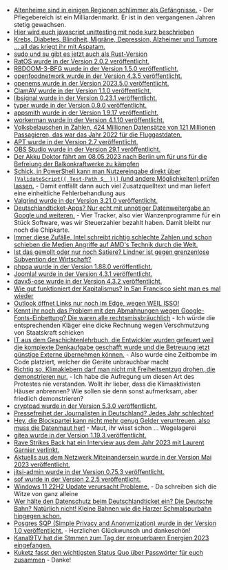 * [Altenheime sind in einigen Regionen schlimmer als Gefängnisse.](https://netzfrauen.org/2023/04/30/pflege-5/) - Der Pflegebereich ist ein Milliardenmarkt. Er ist in den vergangenen Jahren stetig gewachsen.
* [Hier wird euch javascript unittesting mit node kurz beschrieben](https://www.30secondsofcode.org/articles/s/nodejs-test-module-introduction/)
* [Krebs, Diabetes, Blindheit, Migräne, Depression, Alzheimer und Tumore ... all das kriegt ihr mit Aspatam.](https://netzfrauen.org/2023/04/30/study-2/)
* [sudo und su gibt es jetzt auch als Rust-Version](https://www.phoronix.com/news/sudo-su-rewrite-rust)
* [RatOS wurde in der Version 2.0.2 veröffentlicht.](https://github.com/Rat-OS/RatOS/releases/tag/v2.0.2)
* [RBDOOM-3-BFG wurde in der Version 1.5.0 veröffentlicht.](https://github.com/RobertBeckebans/RBDOOM-3-BFG/releases/tag/v1.5.0)
* [openfoodnetwork wurde in der Version 4.3.5 veröffentlicht.](https://github.com/openfoodfoundation/openfoodnetwork/releases/tag/v4.3.5)
* [openems wurde in der Version 2023.5.0 veröffentlicht.](https://github.com/OpenEMS/openems/releases/tag/2023.5.0)
* [ClamAV wurde in der Version 1.1.0 veröffentlicht.](https://github.com/Cisco-Talos/clamav/releases/tag/clamav-1.1.0)
* [libsignal wurde in der Version 0.23.1 veröffentlicht.](https://github.com/signalapp/libsignal/releases/tag/v0.23.1)
* [typer wurde in der Version 0.9.0 veröffentlicht.](https://github.com/tiangolo/typer/releases/tag/0.9.0)
* [appsmith wurde in der Version 1.9.17 veröffentlicht.](https://github.com/appsmithorg/appsmith/releases/tag/v1.9.17)
* [workerman wurde in der Version 4.1.10 veröffentlicht.](https://github.com/walkor/workerman/releases/tag/v4.1.10)
* [Volksbelauschen in Zahlen, 424 Millionen Datensätze von 121 Millionen Passagieren, das war das Jahr 2022 für die Fluggastdaten.](https://netzpolitik.org/2023/424-millionen-datensaetze-deutlicher-anstieg-bei-der-fluggastdatenspeicherung/)
* [APT wurde in der Version 2.7 veröffentlicht.](https://www.phoronix.com/news/Debian-APT-2.7-Released)
* [OBS Studio wurde in der Version 29.1 veröffentlicht.](https://www.phoronix.com/news/OBS-Studio-29.1)
* [Der Akku Doktor fährt am 08.05.2023 nach Berlin um für uns für die Befreiung der Balkonkraftwerke zu kämpfen](https://www.akkudoktor.net/2023/05/02/jetzt-gilt-es-am-8-5/)
* [Schick, in PowerShell kann man Nutzereingabe direkt über `[ValidateScript({ Test-Path $_ })]` (und andere Möglichkeiten) prüfen lassen.](https://devblogs.microsoft.com/powershell-community/designing-powershell-for-end-users/) - Damit entfällt dann auch viel Zusatzquelltext und man liefert eine einheitliche Fehlerbehandlung aus
* [Valgrind wurde in der Version 3.21.0 veröffentlicht.](https://lwn.net/Articles/930651/)
* [Deutschlandticket-Apps? Nur echt mit unnötiger Datenweitergabe an Google und weiteren.](https://www.kuketz-blog.de/deutschlandticket-apps-49e-plus-datenweitergabe-an-google-und-co-deutschlandticket-teil1/) - Vier Tracker, also vier Wanzenprogramme für ein Stück Software, was wir Steuerzahler bezahlt haben. Damit bleibt nur noch die Chipkarte.
* [Immer diese Zufälle, Intel schreibt richtig schlechte Zahlen und schon schieben die Medien Angriffe auf AMD's Technik durch die Welt.](http://blog.fefe.de/?ts=9aaf9070)
* [Ist das gewollt oder nur noch Satiere? Lindner ist gegen grenzenlose Subvention der Wirtschaft?](http://blog.fefe.de/?ts=9aafffe4)
* [phpqa wurde in der Version 1.88.0 veröffentlicht.](https://github.com/jakzal/phpqa/releases/tag/v1.88.0)
* [Joomla! wurde in der Version 4.3.1 veröffentlicht.](https://github.com/joomla/joomla-cms/releases/tag/4.3.1)
* [davx5-ose wurde in der Version 4.3.2 veröffentlicht.](https://github.com/bitfireAT/davx5-ose/releases/tag/v4.3.2-ose)
* [Wie gut funktioniert der Kapitalismus? In San Francisco sieht man es mal wieder](http://blog.fefe.de/?ts=9aacb00d)
* [Outlook öffnet Links nur noch im Edge, wegen WEIL ISSO!](http://blog.fefe.de/?ts=9aacf192)
* [Kennt ihr noch das Problem mit den Abmahnungen wegen Google-Fonts-Einbettung? Die waren alle rechtsmissbräuchlich](http://blog.fefe.de/?ts=9aacf0a0) - Ich würde die entsprechenden Kläger eine dicke Rechnung wegen Verschmutzung von Staatskraft schicken
* [IT aus dem Geschichtenlehrbuch, die Entwickler wurden gefeuert weil die komplexte Denkaufgabe geschafft wurde und die Betreuung jetzt günstige Externe übernehmen können.](http://blog.fefe.de/?ts=9aaceb12) - Also wurde eine Zeitbombe im Code platziert, welcher die Geräte unbrauchbar macht
* [Richtig so, Klimaklebern darf man nicht mit Freiheitsentzug drohen, die demonstrieren nur.](http://blog.fefe.de/?ts=9aac2bf0) - Ich habe die Aufregung um diesen Art des Protestes nie verstanden. Wollt ihr lieber, dass die Klimaaktivisten Häuser anbrennen? Wie sollen sie denn sonst aufmerksam, aber friedlich demonstrieren?
* [cryptpad wurde in der Version 5.3.0 veröffentlicht.](https://github.com/xwiki-labs/cryptpad/releases/tag/5.3.0)
* [Pressefreihet der Journalisten in Deutschland? Jedes Jahr schlechter!](https://netzpolitik.org/2023/rangliste-der-pressefreiheit-angriffe-gegen-journalistinnen-in-deutschland-auf-rekordhoch/)
* [Hey, die Blockpartei kann nicht mehr genug Gelder veruntreuen, also muss die Datenmaut her!](https://netzpolitik.org/2023/geldregen-fuer-internet-provider-breite-allianz-warnt-vor-datenmaut/) - Maut, ihr wisst schon ... Wegelagerei
* [gitea wurde in der Version 1.19.3 veröffentlicht.](https://github.com/go-gitea/gitea/releases/tag/v1.19.3)
* [Rave Strikes Back hat ein Interview aus dem Jahr 2023 mit Laurent Garnier verlinkt.](https://www.rave-strikes-back.de/?p=11698)
* [Aktuells aus dem Netzwerk Miteinandersein wurde in der Version Mai 2023 veröffentlicht.](https://miteinandersein.net/blog/754/)
* [jitsi-admin wurde in der Version 0.75.3 veröffentlicht.](https://github.com/H2-invent/jitsi-admin/releases/tag/0.75.3)
* [sof wurde in der Version 2.2.5 veröffentlicht.](https://github.com/thesofproject/sof/releases/tag/v2.2.5)
* [Windows 11 22H2 Update verursacht Probleme.](https://www.borncity.com/blog/2023/05/05/windows-11-22h2-april-2023-update-kb5025239-verursacht-probleme/) - Da schreiben sich die Witze von ganz alleine
* [Wer hälte den Datenschutz beim Deutschlandticket ein? Die Deutsche Bahn? Natürlich nicht! Kleine Bahnen wie die Harzer Schmalspurbahn hingegen schon.](https://www.kuketz-blog.de/deutschlandticket-datenschutzfreundlicher-erwerb-und-verwaltung-via-harzer-schmalspurbahnen/)
* [Posgres SQP (Simple Privacy and Anonymization) wurde in der Version 1.0 veröffentlicht.](https://www.postgresql.org/about/news/spa-10-data-privacy-and-security-solution-for-postgres-released-2634/) - Herzlichen Glückwunsch und dankeschön!
* [Kanal9TV hat die Stmmen zum Tag der erneuerbaren Energien 2023 eingefangen.](https://www.youtube.com/watch?v=ElYWjRJ0dP0)
* [Kuketz fasst den wichtigsten Status Quo über Passwörter für euch zusammen](https://www.kuketz-blog.de/welt-passwort-tag-das-wichtigste-auf-einen-blick/) - Danke!

